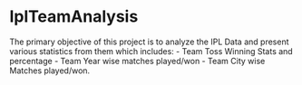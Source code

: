 # IplTeamAnalysis
The primary objective of this project is to analyze the IPL Data and present various statistics from them which includes: - Team Toss Winning Stats and percentage - Team Year wise matches played/won - Team City wise Matches played/won.

